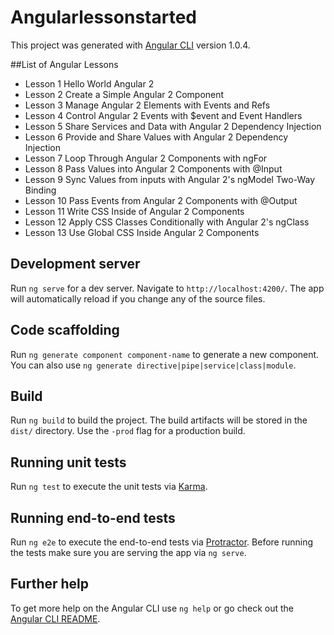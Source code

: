 # Angularlessonstarted

This project was generated with [Angular CLI](https://github.com/angular/angular-cli) version 1.0.4.

##List of Angular Lessons
- Lesson 1 Hello World Angular 2
- Lesson 2 Create a Simple Angular 2 Component
- Lesson 3 Manage Angular 2 Elements with Events and Refs
- Lesson 4 Control Angular 2 Events with $event and Event Handlers
- Lesson 5 Share Services and Data with Angular 2 Dependency Injection
- Lesson 6 Provide and Share Values with Angular 2 Dependency Injection
- Lesson 7 Loop Through Angular 2 Components with ngFor
- Lesson 8 Pass Values into Angular 2 Components with @Input
- Lesson 9 Sync Values from inputs with Angular 2's ngModel Two-Way Binding
- Lesson 10 Pass Events from Angular 2 Components with @Output
- Lesson 11 Write CSS Inside of Angular 2 Components
- Lesson 12 Apply CSS Classes Conditionally with Angular 2's ngClass
- Lesson 13 Use Global CSS Inside Angular 2 Components

## Development server

Run `ng serve` for a dev server. Navigate to `http://localhost:4200/`. The app will automatically reload if you change any of the source files.

## Code scaffolding

Run `ng generate component component-name` to generate a new component. You can also use `ng generate directive|pipe|service|class|module`.

## Build

Run `ng build` to build the project. The build artifacts will be stored in the `dist/` directory. Use the `-prod` flag for a production build.

## Running unit tests

Run `ng test` to execute the unit tests via [Karma](https://karma-runner.github.io).

## Running end-to-end tests

Run `ng e2e` to execute the end-to-end tests via [Protractor](http://www.protractortest.org/).
Before running the tests make sure you are serving the app via `ng serve`.

## Further help

To get more help on the Angular CLI use `ng help` or go check out the [Angular CLI README](https://github.com/angular/angular-cli/blob/master/README.md).
